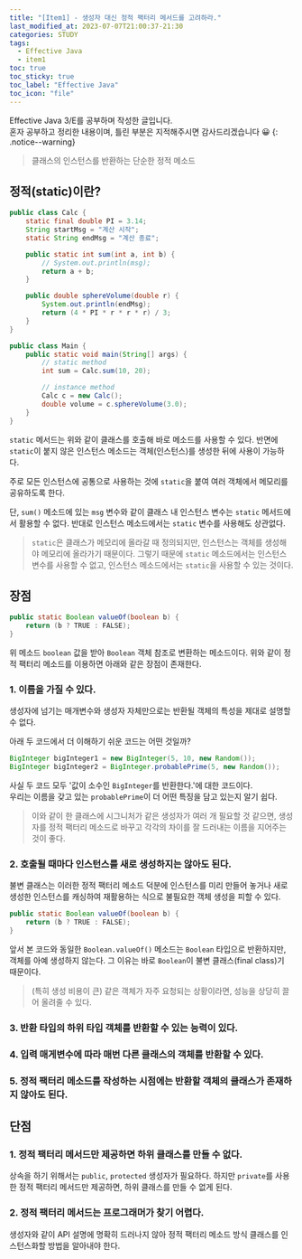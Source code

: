 ```yaml
---
title: "[Item1] - 생성자 대신 정적 팩터리 메서드를 고려하라."
last_modified_at: 2023-07-07T21:00:37-21:30
categories: STUDY
tags:
  - Effective Java
  - item1
toc: true
toc_sticky: true
toc_label: "Effective Java"
toc_icon: "file"
---
```


Effective Java 3/E를 공부하며 작성한 글입니다.<br>
혼자 공부하고 정리한 내용이며, 틀린 부분은 지적해주시면 감사드리겠습니다 😀
{: .notice--warning}

> 클래스의 인스턴스를 반환하는 단순한 정적 메소드

## 정적(static)이란?

```java
public class Calc {
    static final double PI = 3.14;
    String startMsg = "계산 시작";
    static String endMsg = "계산 종료";

    public static int sum(int a, int b) {
        // System.out.println(msg);
        return a + b;
    }

    public double sphereVolume(double r) {
        System.out.println(endMsg);
        return (4 * PI * r * r * r) / 3;
    }
}

public class Main {
    public static void main(String[] args) {
        // static method
        int sum = Calc.sum(10, 20);

        // instance method
        Calc c = new Calc();
        double volume = c.sphereVolume(3.0);
    }
}
```

`static` 메서드는 위와 같이 클래스를 호출해 바로 메소드를 사용할 수 있다.
반면에 `static`이 붙지 않은 인스턴스 메소드는 객체(인스턴스)를 생성한 뒤에 사용이 가능하다.

주로 모든 인스턴스에 공통으로 사용하는 것에 `static`을 붙여 여러 객체에서 메모리를 공유하도록 한다.

단, `sum()` 메소드에 있는 `msg` 변수와 같이 클래스 내 인스턴스 변수는 `static` 메서드에서 활용할 수 없다.
반대로 인스턴스 메소드에서는 `static` 변수를 사용해도 상관없다.

> `static`은 클래스가 메모리에 올라갈 때 정의되지만, 인스턴스는 객체를 생성해야 메모리에 올라가기 때문이다.
> 그렇기 때문에 `static` 메소드에서는 인스턴스 변수를 사용할 수 없고, 인스턴스 메소드에서는 `static`을 사용할 수 있는 것이다.

## 장점

```java
public static Boolean valueOf(boolean b) {
    return (b ? TRUE : FALSE);
}
```

위 메소드 `boolean` 값을 받아 `Boolean` 객체 참조로 변환하는 메소드이다.
위와 같이 정적 팩터리 메소드를 이용하면 아래와 같은 장점이 존재한다.

### 1. 이름을 가질 수 있다.

생성자에 넘기는 매개변수와 생성자 자체만으로는 반환될 객체의 특성을 제대로 설명할 수 없다.

아래 두 코드에서 더 이해하기 쉬운 코드는 어떤 것일까?

```java
BigInteger bigInteger1 = new BigInteger(5, 10, new Random());
BigInteger bigInteger2 = BigInteger.probablePrime(5, new Random());
```

사실 두 코드 모두 '값이 소수인 `BigInteger`를 반환한다.'에 대한 코드이다.<br>
우리는 이름을 갖고 있는 `probablePrime`이 더 어떤 특징을 담고 있는지 알기 쉽다.

> 이와 같이 한 클래스에 시그니처가 같은 생성자가 여러 개 필요할 것 같으면, 생성자를 정적 팩터리 메소드로 바꾸고 각각의 차이를 잘 드러내는 이름을 지어주는 것이 좋다.

### 2. 호출될 때마다 인스턴스를 새로 생성하지는 않아도 된다.

불변 클래스는 이러한 정적 팩터리 메소드 덕분에 인스턴스를 미리 만들어 놓거나 새로 생성한 인스턴스를 캐싱하여 재활용하는 식으로 불필요한 객체 생성을 피할 수 있다.

```java
public static Boolean valueOf(boolean b) {
    return (b ? TRUE : FALSE);
}
```

앞서 본 코드와 동일한 `Boolean.valueOf()` 메소드는 `Boolean` 타입으로 반환하지만, 객체를 아예 생성하지 않는다.
그 이유는 바로 `Boolean`이 불변 클래스(final class)기 때문이다.

> (특히 생성 비용이 큰) 같은 객체가 자주 요청되는 상황이라면, 성능을 상당히 끌어 올려줄 수 있다.

### 3. 반환 타입의 하위 타입 객체를 반환할 수 있는 능력이 있다.

### 4. 입력 매게변수에 따라 매번 다른 클래스의 객체를 반환할 수 있다.

### 5. 정적 팩터리 메소드를 작성하는 시점에는 반환할 객체의 클래스가 존재하지 않아도 된다.

## 단점

### 1. 정적 팩터리 메서드만 제공하면 하위 클래스를 만들 수 없다.

상속을 하기 위해서는 `public`, `protected` 생성자가 필요하다.
하지만 `private`를 사용한 정적 팩터리 메서드만 제공하면, 하위 클래스를 만들 수 없게 된다.

### 2. 정적 팩터리 메서드는 프로그래머가 찾기 어렵다.

생성자와 같이 API 설명에 명확히 드러나지 않아 정적 팩터리 메소드 방식 클래스를 인스턴스화할 방법을 알아내야 한다.